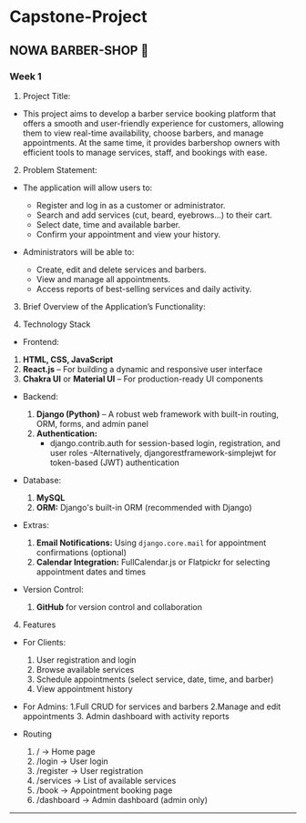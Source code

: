 # **Capstone-Project**
## **NOWA BARBER-SHOP** 💈

### **Week 1**
1. Project Title:
- This project aims to develop a barber service booking platform that offers a smooth and user-friendly experience for customers, allowing them to view real-time availability, choose barbers, and manage appointments. At the same time, it provides barbershop owners with efficient tools to manage services, staff, and bookings with ease.
2. Problem Statement:
- The application will allow users to:

  - Register and log in as a customer or administrator.
  - Search and add services (cut, beard, eyebrows...) to their cart.
  - Select date, time and available barber.
  - Confirm your appointment and view your history.

- Administrators will be able to:

  - Create, edit and delete services and barbers.
  - View and manage all appointments.
  - Access reports of best-selling services and daily activity.

3. Brief Overview of the Application’s Functionality:
 

4. Technology Stack

 - Frontend:
  1.  **HTML, CSS, JavaScript**
  2. **React.js** – For building a dynamic and responsive user interface
  3. **Chakra UI** or **Material UI** – For production-ready UI components

- Backend:
    1. **Django (Python)** – A robust web framework with built-in routing, ORM, forms, and admin panel
    2. **Authentication:**
        - django.contrib.auth for session-based login, registration, and user roles
        -Alternatively, djangorestframework-simplejwt for token-based (JWT) authentication

- Database:
    1. **MySQL**
    2. **ORM:** Django's built-in ORM (recommended with Django)

- Extras:
    1. **Email Notifications:** Using `django.core.mail` for appointment confirmations (optional)
    2. **Calendar Integration:** FullCalendar.js or Flatpickr for selecting appointment dates and times

- Version Control:
    1. **GitHub** for version control and collaboration

4. Features

- For Clients:
    1. User registration and login
    2. Browse available services
    3. Schedule appointments (select service, date, time, and barber)
    4. View appointment history

- For Admins:
    1.Full CRUD for services and barbers
    2.Manage and edit appointments
    3. Admin dashboard with activity reports

- Routing

    1. / → Home page
    2. /login → User login
    3. /register → User registration
    4. /services → List of available services
    5. /book → Appointment booking page
    6. /dashboard → Admin dashboard (admin only)

---

